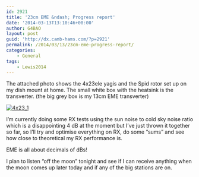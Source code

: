 ```yaml
---
id: 2921
title: '23cm EME &ndash; Progress report'
date: '2014-03-13T13:10:46+00:00'
author: G4BAO
layout: post
guid: 'http://dx.camb-hams.com/?p=2921'
permalink: /2014/03/13/23cm-eme-progress-report/
categories:
    - General
tags:
    - Lewis2014
---
```


The attached photo shows the 4x23ele yagis and the Spid rotor set up on my dish mount at home. The small white box with the heatsink is the transverter. (the big grey box is my 13cm EME transverter)

[![4x23_1](http://dx.camb-hams.com/wp-content/uploads/2014/03/4x23_1_thumb.jpg "4x23_1")](http://dx.camb-hams.com/wp-content/uploads/2014/03/4x23_1.jpg)

I’m currently doing some RX tests using the sun noise to cold sky noise ratio which is a disappointing 4 dB at the moment but I’ve just thrown it together so far, so I’ll try and optimise everything on RX, do some “sums” and see how close to theoretical my RX performance is.

EME is all about decimals of dBs!

I plan to listen “off the moon” tonight and see if I can receive anything when the moon comes up later today and if any of the big stations are on.